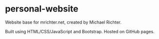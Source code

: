 # personal-website
Website base for mrichter.net, created by Michael Richter.

Built using HTML/CSS/JavaScript and Bootstrap. Hosted on GitHub pages.
